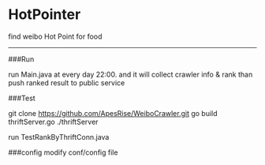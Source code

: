HotPointer
==========

find weibo Hot Point for food

---

###Run

run Main.java at every day 22:00. and it will collect crawler info & rank than push ranked result to public service

###Test

git clone https://github.com/ApesRise/WeiboCrawler.git
go build thriftServer.go
./thriftServer

run TestRankByThriftConn.java

###config
modify conf/config file
